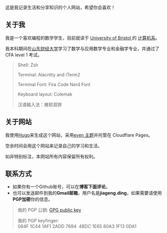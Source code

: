 
这是我记录生活和分享知识的个人网站，希望你会喜欢！

## 关于我

我是一个喜欢编程的数学学生，目前就读于 [ University of Bristol ](https://www.bristol.ac.uk) 的 [计算机系](https://www.bris.ac.uk/engineering/departments/computerscience/)。

我本科期间在[山东财经大学](https://sdufe.edu.cn)学习了数学与应用数学专业和金融学专业，并通过了 CFA level 1 考试。

> Shell: Zsh
>
> Terminal: Alacritty and iTerm2
>
> Terminal Font: Fira Code Nerd Font
>
> Keyboard layout: Colemak
>
> 汉语输入法：微软双拼

## 关于网站

我使用[Hugo](https://gohugo.io)来生成这个网站，采用[even 主题](https://github.com/olOwOlo/hugo-theme-even)并托管在 Cloudflare Pages。

空余时间会用这个网站来记录自己的学习和生活。

如非特别标注，本网站所有内容保留所有权利。

## 联系方式

- 如果你有一个Github账号，可以在**博客下面评论**。
- 也可以发送邮件到我的**Gmail邮箱**，用户名是**jiageng.ding**，如果需要请使用**PGP加密**你的信息。

> 我的 PGP 公钥: [GPG public key](https://blog.diing.uk/.well-known/gpg-publickey.asc)
>
> 我的 PGP keyfinger: 064F 1C44 1AF1 2ADD 7894  4BDC 1E65 80A3 1F13 0DA1
